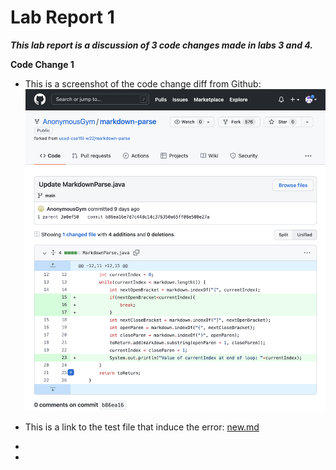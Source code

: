 # Lab Report 1

***This lab report is a discussion of 3 code changes made in labs 3 and 4.***

**Code Change 1**

- This is a screenshot of the code change diff from Github: ![Image](images/CodeChangeDiff1.png)

- This is a link to the test file that induce the error: [new.md](https://github.com/AnonymousGym/markdown-parse/blob/main/new.md?plain=1)

- 

- 